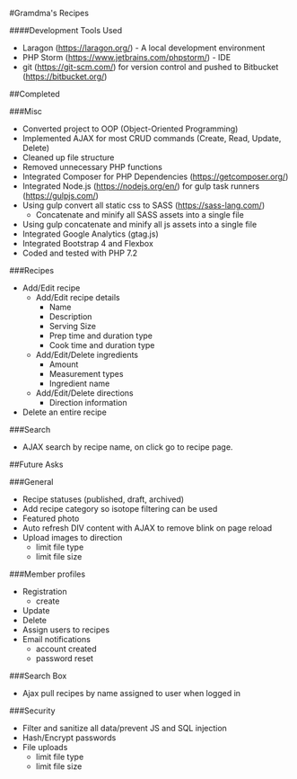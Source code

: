 #Gramdma's Recipes 


####Development Tools Used 
- Laragon (https://laragon.org/) - A local development environment
- PHP Storm (https://www.jetbrains.com/phpstorm/) - IDE
- git (https://git-scm.com/) for version control and pushed to Bitbucket (https://bitbucket.org/)

##Completed

###Misc
- Converted project to OOP (Object-Oriented Programming)
- Implemented AJAX for most CRUD commands (Create, Read, Update, Delete)
- Cleaned up file structure
- Removed unnecessary PHP functions
- Integrated Composer for PHP Dependencies (https://getcomposer.org/)
- Integrated Node.js (https://nodejs.org/en/) for gulp task runners  (https://gulpjs.com/)
- Using gulp convert all static css to SASS (https://sass-lang.com/)
    - Concatenate and minify all SASS assets into a single file
- Using gulp concatenate and minify all js assets into a single file
- Integrated Google Analytics (gtag.js)
- Integrated Bootstrap 4 and Flexbox
- Coded and tested with PHP 7.2

###Recipes
- Add/Edit recipe
    - Add/Edit recipe details
        - Name
        - Description
        - Serving Size
        - Prep time and duration type
        - Cook time and duration type
    - Add/Edit/Delete ingredients
        - Amount
        - Measurement types
        - Ingredient name
    - Add/Edit/Delete directions
        - Direction information
 - Delete an entire recipe
 
 ###Search
 - AJAX search by recipe name, on click go to recipe page.

##Future Asks
 
###General
- Recipe statuses (published, draft, archived)
- Add recipe category so isotope filtering can be used
- Featured photo
- Auto refresh DIV content with AJAX to remove blink on page reload
- Upload images to direction
    - limit file type
    - limit file size

###Member profiles
- Registration
    - create
- Update
- Delete
- Assign users to recipes
- Email notifications
    - account created
    - password reset
    
###Search Box
- Ajax pull recipes by name assigned to user when logged in
		
###Security
- Filter and sanitize all data/prevent JS and SQL injection
- Hash/Encrypt passwords
- File uploads
    - limit file type
    - limit file size